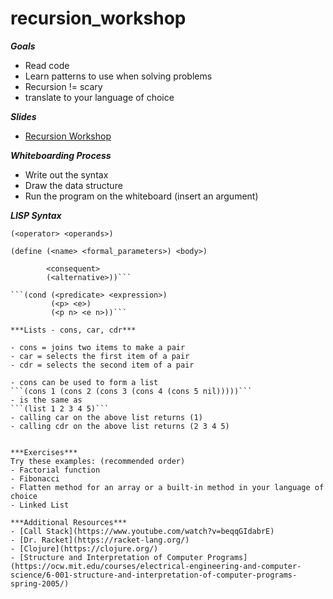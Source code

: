 # recursion_workshop

***Goals***
- Read code
- Learn patterns to use when solving problems
- Recursion != scary
- translate to your language of choice

***Slides***
- [Recursion Workshop](http://www.slideshare.net/MaxGlassie/recursion-workshop)

***Whiteboarding Process***
- Write out the syntax
- Draw the data structure
- Run the program on the whiteboard (insert an argument)


***LISP Syntax***

```(<operator> <operands>)```

```(define (<name> <formal_parameters>) <body>)```

```(if (<predicate>)
        <consequent>
        (<alternative>))```

```(cond (<predicate> <expression>)
         (<p> <e>)
         (<p n> <e n>))```

***Lists - cons, car, cdr***

- cons = joins two items to make a pair
- car = selects the first item of a pair
- cdr = selects the second item of a pair

- cons can be used to form a list
```(cons 1 (cons 2 (cons 3 (cons 4 (cons 5 nil)))))```
- is the same as
```(list 1 2 3 4 5)```
- calling car on the above list returns (1)
- calling cdr on the above list returns (2 3 4 5)


***Exercises***
Try these examples: (recommended order)
- Factorial function
- Fibonacci
- Flatten method for an array or a built-in method in your language of choice
- Linked List

***Additional Resources***
- [Call Stack](https://www.youtube.com/watch?v=beqqGIdabrE)
- [Dr. Racket](https://racket-lang.org/)
- [Clojure](https://clojure.org/)
- [Structure and Interpretation of Computer Programs](https://ocw.mit.edu/courses/electrical-engineering-and-computer-science/6-001-structure-and-interpretation-of-computer-programs-spring-2005/)
